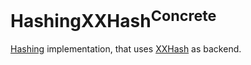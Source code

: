 # HashingXXHash<sup>Concrete</sup>

[Hashing](../Hashing/README.md) implementation, that uses [XXHash](https://github.com/Cyan4973/xxHash) as backend.
